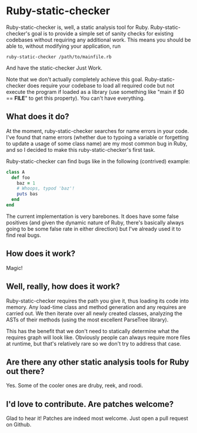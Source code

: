 Ruby-static-checker
===================

Ruby-static-checker is, well, a static analysis tool for
Ruby. Ruby-static-checker's goal is to provide a simple set of sanity
checks for existing codebases without requiring any additional
work. This means you should be able to, without modifying your
application, run

```shell
ruby-static-checker /path/to/mainfile.rb
```

And have the static-checker Just Work.

Note that we don't actually completely achieve this
goal. Ruby-static-checker does require your codebase to load all
required code but not execute the program if loaded as a library (use
something like "main if $0 == __FILE__" to get this property). You
can't have everything.

What does it do?
----------------

At the moment, ruby-static-checker searches for name errors in your
code. I've found that name errors (whether due to typoing a variable
or forgetting to update a usage of some class name) are my most common
bug in Ruby, and so I decided to make this ruby-static-checker's first
task.

Ruby-static-checker can find bugs like in the following (contrived) example:

```ruby
class A
  def foo
    baz = 1
    # Whoops, typod 'baz'!
    puts bas
  end
end
```

The current implementation is very barebones. It does have some false
positives (and given the dynamic nature of Ruby, there's basically
always going to be some false rate in either direction) but I've
already used it to find real bugs.

How does it work?
-----------------

Magic!

Well, really, how does it work?
-------------------------------

Ruby-static-checker requires the path you give it, thus loading its
code into memory. Any load-time class and method generation and any
requires are carried out. We then iterate over all newly created
classes, analyzing the ASTs of their methods (using the most excellent
ParseTree library).

This has the benefit that we don't need to statically determine what
the requires graph will look like. Obviously people can always require
more files at runtime, but that's relatively rare so we don't try to
address that case.

Are there any other static analysis tools for Ruby out there?
-------------------------------------------------------------

Yes. Some of the cooler ones are druby, reek, and roodi.

I'd love to contribute. Are patches welcome?
--------------------------------------------

Glad to hear it! Patches are indeed most welcome. Just open a pull
request on Github.
